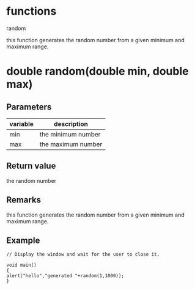 # functions

random

  


this function generates the random number from a given minimum and maximum range.

# double random(double min, double max)

## Parameters

variable| description  
---|---  
min | the minimum number  
max | the maximum number  
  
## Return value

the random number

## Remarks

this function generates the random number from a given minimum and maximum range.

## Example
    
    
    // Display the window and wait for the user to close it.
    
    void main()
    {
    alert("hello","generated "+random(1,1000));
    }
    

